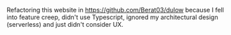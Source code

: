 Refactoring this website in https://github.com/Berat03/dulow because I fell into feature creep, didn't use Typescript, ignored my architectural design (serverless) and just didn't consider UX.
